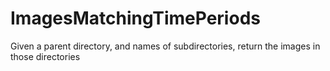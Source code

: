 # ImagesMatchingTimePeriods
Given a parent directory, and names of subdirectories, return the images in those directories
